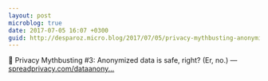 ```yaml
---
layout: post
microblog: true
date: 2017-07-05 16:07 +0300
guid: http://desparoz.micro.blog/2017/07/05/privacy-mythbusting-anonymized.html
---
```

🔗 Privacy Mythbusting #3: Anonymized data is safe, right? (Er, no.) — [spreadprivacy.com/dataanony...](https://spreadprivacy.com/dataanonymization-e1e2b3105f3c)
